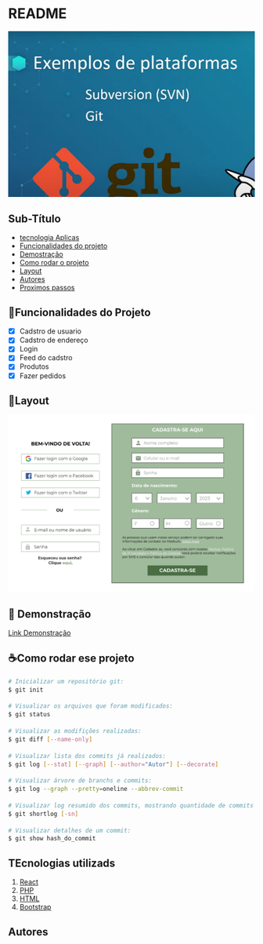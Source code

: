 # README
![Imagem](./ASSETS/Captura%20de%20tela%202024-06-04%20165946.png)

## Sub-Título

- <a href="#tecnologia">tecnologia Aplicas</a>
- <a href="funcionalidades">Funcionalidades do projeto</a>
- <a href="demostracao">Demostração</a>
- <a href="rodar">Como rodar o projeto</a>
- <a href="#layout">Layout</a>
- <a href="#auteres">Autores</a>
- <a href="#passos">Proximos passos</a>

## 📱Funcionalidades do Projeto
- [x] Cadstro de usuario
- [x] Cadstro de endereço
- [x] Login
- [x] Feed do cadstro
- [x] Produtos
- [x] Fazer pedidos

## 📠Layout
![Tela de Cadastro](./ASSETS/image.png)

## 📰 Demonstração
[Link Demonstração](https://github.com/deivemelo/einsteinPW/blob/main/index.html)

## ☕Como rodar ese projeto

```bash
# Inicializar um repositório git:
$ git init

# Visualizar os arquivos que foram modificados:
$ git status

# Visualizar as modifições realizadas:
$ git diff [--name-only]

# Visualizar lista dos commits já realizados:
$ git log [--stat] [--graph] [--author="Autor"] [--decorate]

# Visualizar árvore de branchs e commits:
$ git log --graph --pretty=oneline --abbrev-commit

# Visualizar log resumido dos commits, mostrando quantidade de commits e quais foram os commits:
$ git shortlog [-sn]

# Visualizar detalhes de um commit:
$ git show hash_do_commit
```

## TEcnologias utilizads

1. [React](https://react.dev/)
2. [PHP](https://www.php.net/)
3. [HTML](https://www.w3schools.com/html/)
4. [Bootstrap](https://getbootstrap.com/)

## Autores
<img style="" sourch="" alt="">